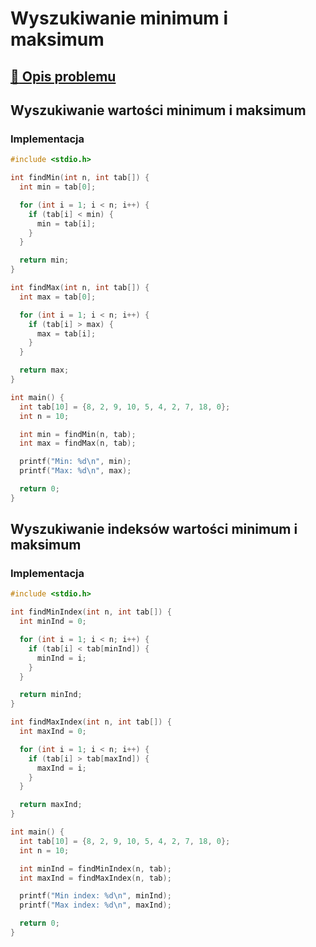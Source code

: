 # Wyszukiwanie minimum i maksimum

## [:link: Opis problemu](../../../../algorithms/searching/min-or-max.md)

## Wyszukiwanie wartości minimum i maksimum

### Implementacja

```c linenums="1"
#include <stdio.h>

int findMin(int n, int tab[]) {
  int min = tab[0];

  for (int i = 1; i < n; i++) {
    if (tab[i] < min) {
      min = tab[i];
    }
  }

  return min;
}

int findMax(int n, int tab[]) {
  int max = tab[0];

  for (int i = 1; i < n; i++) {
    if (tab[i] > max) {
      max = tab[i];
    }
  }

  return max;
}

int main() {
  int tab[10] = {8, 2, 9, 10, 5, 4, 2, 7, 18, 0};
  int n = 10;

  int min = findMin(n, tab);
  int max = findMax(n, tab);

  printf("Min: %d\n", min);
  printf("Max: %d\n", max);

  return 0;
}
```

## Wyszukiwanie indeksów wartości minimum i maksimum

### Implementacja

```c linenums="1"
#include <stdio.h>

int findMinIndex(int n, int tab[]) {
  int minInd = 0;

  for (int i = 1; i < n; i++) {
    if (tab[i] < tab[minInd]) {
      minInd = i;
    }
  }

  return minInd;
}

int findMaxIndex(int n, int tab[]) {
  int maxInd = 0;

  for (int i = 1; i < n; i++) {
    if (tab[i] > tab[maxInd]) {
      maxInd = i;
    }
  }

  return maxInd;
}

int main() {
  int tab[10] = {8, 2, 9, 10, 5, 4, 2, 7, 18, 0};
  int n = 10;

  int minInd = findMinIndex(n, tab);
  int maxInd = findMaxIndex(n, tab);

  printf("Min index: %d\n", minInd);
  printf("Max index: %d\n", maxInd);

  return 0;
}
```
